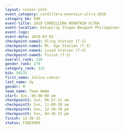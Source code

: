 ```yaml
---
layout: runner-info 
event_category: cordillera-mountain-ultra-2018 
category_km: 50K 
event-title: 2018 CORDILLERA MOUNTAIN ULTRA 
event-location: Dalupirip Itogon Benguet Philippines 
event-logo: 
event-date: 2018-03-03 
checkpoint-name2: Oling Station (T-2) 
checkpoint-name3: Mt. Ugo Station (T-3) 
checkpoint-name4: Lusod Station (T-4) 
checkpoint-name5: Finish (T-5) 
overall_rank: 216
gender_rank: 179
category_rank: 132
bib: 50133
first_name: Julius-caesar
last_name: Uy
gender: M
team_name: Team AmAm
start: Sun, 04-00-00 am
checkpoint2: Sun, 06-57-12 am
checkpoint3: Sun, 11-00-28 am
checkpoint4: Sun, 12-38-38 pm
checkpoint5: Sun, 04-36-33 pm
finish: 12-36-33
status: FINISHER
---
```

